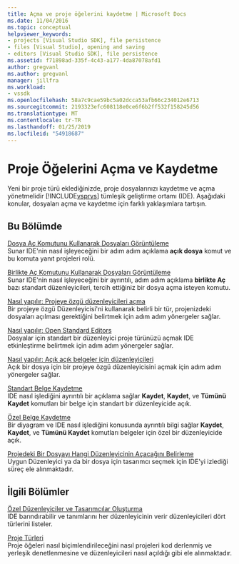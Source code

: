 ```yaml
---
title: Açma ve proje öğelerini kaydetme | Microsoft Docs
ms.date: 11/04/2016
ms.topic: conceptual
helpviewer_keywords:
- projects [Visual Studio SDK], file persistence
- files [Visual Studio], opening and saving
- editors [Visual Studio SDK], file persistence
ms.assetid: f71898ad-335f-4c43-a177-4da87078afd1
author: gregvanl
ms.author: gregvanl
manager: jillfra
ms.workload:
- vssdk
ms.openlocfilehash: 58a7c9cae59bc5a02dcca53afb66c234012e6713
ms.sourcegitcommit: 2193323efc608118e0ce6f6b2ff532f158245d56
ms.translationtype: MT
ms.contentlocale: tr-TR
ms.lasthandoff: 01/25/2019
ms.locfileid: "54918687"
---
```

# <a name="opening-and-saving-project-items"></a>Proje Öğelerini Açma ve Kaydetme
Yeni bir proje türü eklediğinizde, proje dosyalarınızı kaydetme ve açma yönetmelidir [!INCLUDE[vsprvs](../../code-quality/includes/vsprvs_md.md)] tümleşik geliştirme ortamı (IDE). Aşağıdaki konular, dosyaları açma ve kaydetme için farklı yaklaşımlara tartışın.  
  
## <a name="in-this-section"></a>Bu Bölümde  
 [Dosya Aç Komutunu Kullanarak Dosyaları Görüntüleme](../../extensibility/internals/displaying-files-by-using-the-open-file-command.md)  
 Sunar IDE'nin nasıl işleyeceğini bir adım adım açıklama **açık dosya** komut ve bu komuta yanıt projeleri rolü.  
  
 [Birlikte Aç Komutunu Kullanarak Dosyaları Görüntüleme](../../extensibility/internals/displaying-files-by-using-the-open-with-command.md)  
 Sunar IDE'nin nasıl işleyeceğini bir ayrıntılı, adım adım açıklama **birlikte Aç** bazı standart düzenleyicileri, tercih ettiğiniz bir dosya açma isteyen komutu.  
  
 [Nasıl yapılır: Projeye özgü düzenleyicileri açma](../../extensibility/how-to-open-project-specific-editors.md)  
 Bir projeye özgü Düzenleyicisi'ni kullanarak belirli bir tür, projenizdeki dosyaları açılması gerektiğini belirtmek için adım adım yönergeler sağlar.  
  
 [Nasıl yapılır: Open Standard Editors](../../extensibility/how-to-open-standard-editors.md)  
 Dosyalar için standart bir düzenleyici proje türünüzü açmak IDE etkinleştirme belirtmek için adım adım yönergeler sağlar.  
  
 [Nasıl yapılır: Açık açık belgeler için düzenleyicileri](../../extensibility/how-to-open-editors-for-open-documents.md)  
 Açık bir dosya için bir projeye özgü düzenleyicisini açmak için adım adım yönergeler sağlar.  
  
 [Standart Belge Kaydetme](../../extensibility/internals/saving-a-standard-document.md)  
 IDE nasıl işlediğini ayrıntılı bir açıklama sağlar **Kaydet**, **Kaydet**, ve **Tümünü Kaydet** komutları bir belge için standart bir düzenleyicide açık.  
  
 [Özel Belge Kaydetme](../../extensibility/internals/saving-a-custom-document.md)  
 Bir diyagram ve IDE nasıl işlediğini konusunda ayrıntılı bilgi sağlar **Kaydet**, **Kaydet**, ve **Tümünü Kaydet** komutları belgeler için özel bir düzenleyicide açık.  
  
 [Projedeki Bir Dosyayı Hangi Düzenleyicinin Açacağını Belirleme](../../extensibility/internals/determining-which-editor-opens-a-file-in-a-project.md)  
 Uygun Düzenleyici ya da bir dosya için tasarımcı seçmek için IDE'yi izlediği süreç ele alınmaktadır.  
  
## <a name="related-sections"></a>İlgili Bölümler  
 [Özel Düzenleyiciler ve Tasarımcılar Oluşturma](../../extensibility/creating-custom-editors-and-designers.md)  
 IDE barındırabilir ve tanımlarını her düzenleyicinin verir düzenleyicileri dört türlerini listeler.  
  
 [Proje Türleri](../../extensibility/internals/project-types.md)  
 Proje öğeleri nasıl biçimlendirileceğini nasıl projeleri kod derlenmiş ve yerleşik denetlenmesine ve düzenleyicileri nasıl açıldığı gibi ele alınmaktadır.